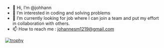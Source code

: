 - 👋 Hi, I’m @johhann
- 👀 I’m interested in coding and solving problems
- 🌱 I’m currently looking for job where I can join a team and put my effort in collaboration with others.
- 📫 How to reach me : johannesm1219@gmail.com

[![trophy](https://github-profile-trophy.vercel.app/?username=johhann&row=2&column=3)](https://github.com/ryo-ma/github-profile-trophy)
